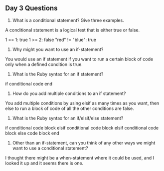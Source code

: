 ## Day 3 Questions

1. What is a conditional statement? Give three examples.

A conditional statement is a logical test that is either true or false.

1 == 1: true
1 >= 2: false
"red" != "blue": true

1. Why might you want to use an if-statement?

You would use an if statement if you want to run a certain block of code only when a defined condition is true.

1. What is the Ruby syntax for an if statement?

if conditional
  code
end

1. How do you add multiple conditions to an if statement?

You add multiple conditions by using elsif as many times as you want, then else to run a block of code of all the other conditions are false.

1. What is the Ruby syntax for an if/elsif/else statement?

if conditional
  code block
elsif conditional
  code block
elsif conditional
  code block
else
  code block
end

1. Other than an if-statement, can you think of any other ways we might want to use a conditional statement?

I thought there might be a when-statement where it could be used, and I looked it up and it seems there is one.
